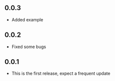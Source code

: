 ## 0.0.3

* Added example

## 0.0.2

* Fixed some bugs

## 0.0.1

* This is the first release, expect a frequent update
